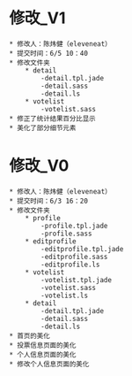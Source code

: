 # 修改_V1
    * 修改人：陈炜健（eleveneat）
    * 提交时间：6/5 10：40
    * 修改文件夹
        * detail
            -detail.tpl.jade
            -detail.sass
            -detail.ls
        * votelist
            -votelist.sass
    * 修正了统计结果百分比显示
    * 美化了部分细节元素
 
# 修改_V0
    * 修改人：陈炜健（eleveneat）
    * 提交时间：6/3 16：20
    * 修改文件夹
        * profile
            -profile.tpl.jade
            -profile.sass
        * editprofile
            -editprofile.tpl.jade
            -editprofile.sass
            -editprofile.ls
        * votelist
            -votelist.tpl.jade
            -votelist.sass
            -votelist.ls
        * detail
            -detail.tpl.jade
            -detail.sass
            -detail.ls
    * 首页的美化
    * 投票信息页面的美化
    * 个人信息页面的美化
    * 修改个人信息页面的美化
